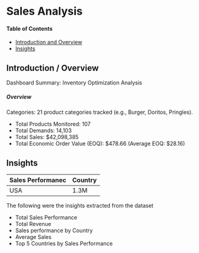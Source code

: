 # Sales Analysis
#### Table of Contents
 - [Introduction and Overview](#introduction)
 - [Insights](#Insights)

## Introduction / Overview
Dashboard Summary: Inventory Optimization Analysis
##### Overview
Categories: 21 product categories tracked (e.g., Burger, Doritos, Pringles).
 - Total Products Monitored: 107
 - Total Demands: 14,103
 - Total Sales: $42,098,385
 - Total Economic Order Value (EOQ): $478.66 (Average EOQ: $28.16)

## Insights
| Sales Performanec | Country |
| ------------------|---------|
| USA               | 1.3M    |

The following were the insights extracted from the dataset
  - Total Sales Performance
  - Total Revenue
  - Sales performance by Country
  - Average Sales
  - Top 5 Countries by Sales Performance
  
    
